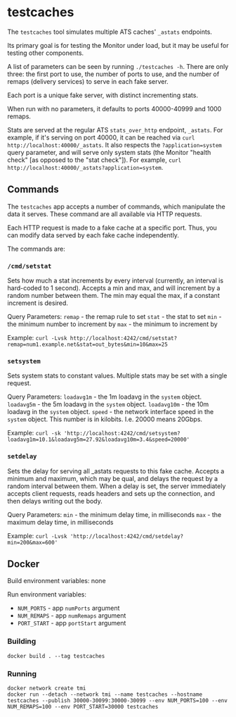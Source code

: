 <!--
    Licensed to the Apache Software Foundation (ASF) under one
    or more contributor license agreements.  See the NOTICE file
    distributed with this work for additional information
    regarding copyright ownership.  The ASF licenses this file
    to you under the Apache License, Version 2.0 (the
    "License"); you may not use this file except in compliance
    with the License.  You may obtain a copy of the License at

      http://www.apache.org/licenses/LICENSE-2.0

    Unless required by applicable law or agreed to in writing,
    software distributed under the License is distributed on an
    "AS IS" BASIS, WITHOUT WARRANTIES OR CONDITIONS OF ANY
    KIND, either express or implied.  See the License for the
    specific language governing permissions and limitations
    under the License.
-->

# testcaches

The `testcaches` tool simulates multiple ATS caches' `_astats` endpoints.

Its primary goal is for testing the Monitor under load, but it may be useful for testing other components.

A list of parameters can be seen by running `./testcaches -h`. There are only three: the first port to use, the number
of ports to use, and the number of remaps (delivery services) to serve in each fake server.

Each port is a unique fake server, with distinct incrementing stats.

When run with no parameters, it defaults to ports 40000-40999 and 1000 remaps.

Stats are served at the regular ATS `stats_over_http` endpoint, `_astats`. For example, if it's serving on port 40000,
it can be reached via `curl http://localhost:40000/_astats`. It also respects the `?application=system` query parameter,
and will serve only system stats (the Monitor "health check" [as opposed to the "stat check"]). For
example, `curl http://localhost:40000/_astats?application=system`.

## Commands

The `testcaches` app accepts a number of commands, which manipulate the data it serves. These command are all available
via HTTP requests.

Each HTTP request is made to a fake cache at a specific port. Thus, you can modify data served by each fake cache
independently.

The commands are:

### `/cmd/setstat`

Sets how much a stat increments by every interval (currently, an interval is hard-coded to 1 second). Accepts a min and
max, and will increment by a random number between them. The min may equal the max, if a constant increment is desired.

Query Parameters:
`remap` - the remap rule to set
`stat` - the stat to set
`min` - the minimum number to increment by
`max` - the minimum to increment by

Example:
`curl -Lvsk http://localhost:4242/cmd/setstat?remap=num1.example.net&stat=out_bytes&min=10&max=25`

### `setsystem`

Sets system stats to constant values. Multiple stats may be set with a single request.

Query Parameters:
`loadavg1m` - the 1m loadavg in the `system` object.
`loadavg5m` - the 5m loadavg in the `system` object.
`loadavg10m` - the 10m loadavg in the `system` object.
`speed` - the network interface speed in the `system` object. This number is in kilobits. I.e. 20000 means 20Gbps.

Example:
`curl -sk 'http://localhost:4242/cmd/setsystem?loadavg1m=10.1&loadavg5m=27.92&loadavg10m=3.4&speed=20000' `

### `setdelay`

Sets the delay for serving all _astats requests to this fake cache. Accepts a minimum and maximum, which may be qual,
and delays the request by a random interval between them. When a delay is set, the server immediately accepts client
requests, reads headers and sets up the connection, and then delays writing out the body.

Query Parameters:
`min` - the minimum delay time, in milliseconds
`max` - the maximum delay time, in milliseconds

Example:
`curl -Lvsk 'http://localhost:4242/cmd/setdelay?min=200&max=600'`

## Docker

Build environment variables: none

Run environment variables:

- `NUM_PORTS`  - app `numPorts` argument
- `NUM_REMAPS` - app `numRemaps` argument
- `PORT_START` - app `portStart` argument

### Building

`docker build . --tag testcaches`

### Running

```
docker network create tmi
docker run --detach --network tmi --name testcaches --hostname testcaches --publish 30000-30099:30000-30099 --env NUM_PORTS=100 --env NUM_REMAPS=100 --env PORT_START=30000 testcaches
```
